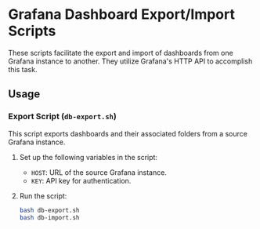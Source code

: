 # Grafana Dashboard Export/Import Scripts

These scripts facilitate the export and import of dashboards from one Grafana instance to another. They utilize Grafana's HTTP API to accomplish this task.

## Usage

### Export Script (`db-export.sh`)

This script exports dashboards and their associated folders from a source Grafana instance.

1. Set up the following variables in the script:
   - `HOST`: URL of the source Grafana instance.
   - `KEY`: API key for authentication.

2. Run the script:
   ```bash
   bash db-export.sh
   bash db-import.sh

